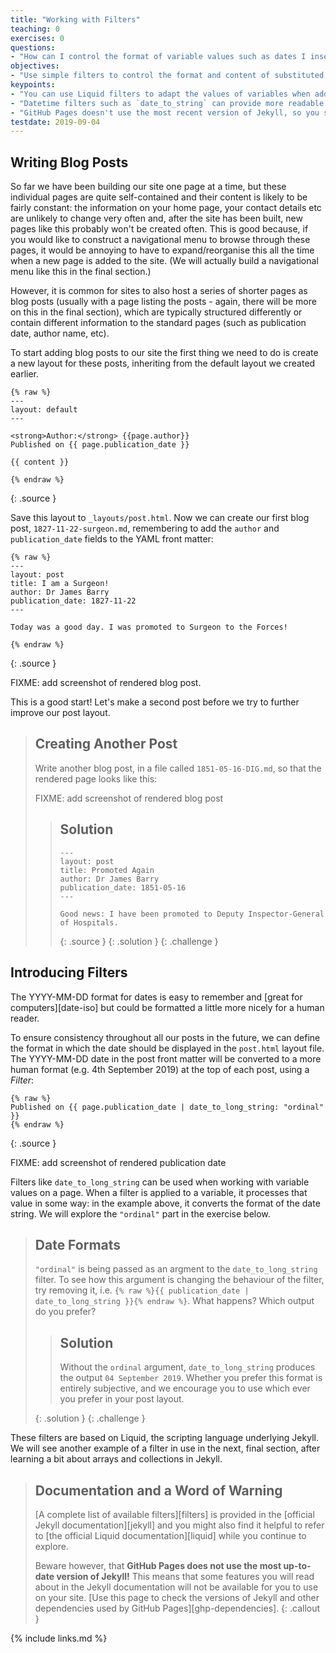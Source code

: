 ```yaml
---
title: "Working with Filters"
teaching: 0
exercises: 0
questions:
- "How can I control the format of variable values such as dates I insert them into a page?"
objectives:
- "Use simple filters to control the format and content of substituted values."
keypoints:
- "You can use Liquid filters to adapt the values of variables when adding them into your pages."
- "Datetime filters such as `date_to_string` can provide more readable timestamps on your pages and posts."
- "GitHub Pages doesn't use the most recent version of Jekyll, so you should avoid the features added most recently."
testdate: 2019-09-04
---
```


## Writing Blog Posts

So far we have been building our site one page at a time,
but these individual pages are quite self-contained and their content
is likely to be fairly constant:
the information on your home page, your contact details etc
are unlikely to change very often and,
after the site has been built,
new pages like this probably won't be created often.
This is good because,
if you would like to construct a navigational menu
to browse through these pages,
it would be annoying to have to expand/reorganise this all the time
when a new page is added to the site.
(We will actually build a navigational menu like this in the final section.)

However, it is common for sites to also host a series of shorter pages
as blog posts
(usually with a page listing the posts - again,
there will be more on this in the final section),
which are typically structured differently or contain different information
to the standard pages (such as publication date, author name, etc).

To start adding blog posts to our site
the first thing we need to do is create a new layout for these posts,
inheriting from the default layout we created earlier.

~~~
{% raw %}
---
layout: default
---

<strong>Author:</strong> {{page.author}}
Published on {{ page.publication_date }}

{{ content }}

{% endraw %}
~~~
{: .source }

Save this layout to `_layouts/post.html`.
Now we can create our first blog post, `1827-11-22-surgeon.md`,
remembering to add the `author` and `publication_date` fields
to the YAML front matter:

~~~
{% raw %}
---
layout: post
title: I am a Surgeon!
author: Dr James Barry
publication_date: 1827-11-22
---

Today was a good day. I was promoted to Surgeon to the Forces!

{% endraw %}
~~~
{: .source }

FIXME: add screenshot of rendered blog post.

This is a good start! Let's make a second post before we try to further improve
our post layout.

> ## Creating Another Post
>
> Write another blog post, in a file called `1851-05-16-DIG.md`,
> so that the rendered page looks like this:
>
> FIXME: add screenshot of rendered blog post
>
> > ## Solution
> >
> > ~~~
> > ---
> > layout: post
> > title: Promoted Again
> > author: Dr James Barry
> > publication_date: 1851-05-16
> > ---
> >
> > Good news: I have been promoted to Deputy Inspector-General of Hospitals.
> > ~~~
> > {: .source }
> {: .solution }
{: .challenge }


## Introducing Filters

The YYYY-MM-DD format for dates is easy to remember and
[great for computers][date-iso]
but could be formatted a little more nicely for a human reader.

To ensure consistency throughout all our posts in the future,
we can define the format in which the date should be displayed in the `post.html`
layout file.
The YYYY-MM-DD date in the post front matter will be converted to
a more human format (e.g. 4th September 2019) at the top of each post,
using a _Filter_:

~~~
{% raw %}
Published on {{ page.publication_date | date_to_long_string: "ordinal" }}
{% endraw %}
~~~
{: .source }

FIXME: add screenshot of rendered publication date

Filters like `date_to_long_string` can be used when
working with variable values on a page.
When a filter is applied to a variable, it processes that value in some way:
in the example above, it converts the format of the date string.
We will explore the `"ordinal"` part in the exercise below.


> ## Date Formats
>
> `"ordinal"` is being passed as an argment to the `date_to_long_string` filter.
> To see how this argument is changing the behaviour of the filter,
> try removing it, i.e.
> `{% raw %}{{ publication_date | date_to_long_string }}{% endraw %}`.
> What happens?
> Which output do you prefer?
>
> > ## Solution
> >
> > Without the `ordinal` argument, `date_to_long_string` produces the output
> > `04 September 2019`.
> > Whether you prefer this format is entirely subjective,
> > and we encourage you to use which ever you prefer in your post layout.
> >
> {: .solution }
{: .challenge }

These filters are based on Liquid,
the scripting language underlying Jekyll.
We will see another example of a filter in use in the next, final section,
after learning a bit about arrays and collections in Jekyll.

> ## Documentation and a Word of Warning
> [A complete list of available filters][filters]
> is provided in the [official Jekyll documentation][jekyll]
> and you might also find it helpful to refer to
> [the official Liquid documentation][liquid]
> while you continue to explore.
>
> Beware however, that
> **GitHub Pages does not use the most up-to-date version of Jekyll!**
> This means that some features you will read about in the Jekyll documentation
> will not be available for you to use on your site.
> [Use this page to check the versions of Jekyll and other dependencies used by GitHub Pages][ghp-dependencies].
{: .callout }

{% include links.md %}

